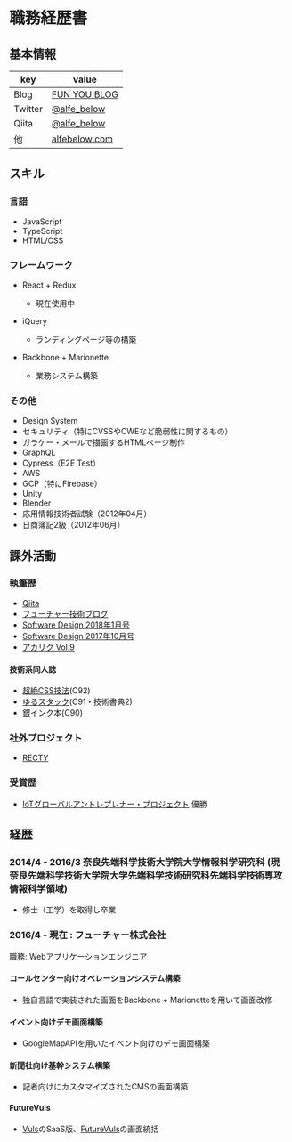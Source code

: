 # 職務経歴書

## 基本情報

|key|value|
|---|-----|
|Blog|[FUN YOU BLOG](http://blog.alfebelow.com/)|
|Twitter|[@alfe_below](https://twitter.com/alfe_below)|
|Qiita|[@alfe_below](https://qiita.com/alfe_below)|
|他|[alfebelow.com](https://alfebelow.com/)|

## スキル
### 言語
- JavaScript
- TypeScript
- HTML/CSS

### フレームワーク

- React + Redux
  - 現在使用中

- iQuery
  - ランディングページ等の構築
 
- Backbone + Marionette
  - 業務システム構築

### その他

- Design System
- セキュリティ（特にCVSSやCWEなど脆弱性に関するもの）
- ガラケー・メールで描画するHTMLページ制作
- GraphQL
- Cypress（E2E Test）
- AWS
- GCP（特にFirebase）
- Unity
- Blender
- 応用情報技術者試験（2012年04月）
- 日商簿記2級（2012年06月）

## 課外活動

### 執筆歴
- [Qiita](https://qiita.com/alfe_below)
- [フューチャー技術ブログ](https://future-architect.github.io/authors/%E6%9E%87%E6%A6%94%E6%99%83%E8%A3%95/)
- [Software Design 2018年1月号](https://gihyo.jp/magazine/SD/archive/2018/201801)
- [Software Design 2017年10月号](https://gihyo.jp/magazine/SD/archive/2017/201710)
- [アカリク Vol.9](https://acaric.co.jp/files/freepaper-acaric-vol9.pdf)

#### 技術系同人誌
- [超絶CSS技法](https://twitter.com/alfe_below/status/894533114537549828)(C92)
- [ゆるスタック](https://twitter.com/choumirai/status/814096742014562305)(C91・技術書典2)
- 銀インク本(C90)

### 社外プロジェクト
- [RECTY](http://recty.strikingly.com/)

### 受賞歴
- [IoTグローバルアントレプレナー・プロジェクト](https://www.sansokan.jp/events/eve_detail.san?H_A_NO=18279) 優勝


## 経歴

### 2014/4 - 2016/3 奈良先端科学技術大学院大学情報科学研究科 (現 奈良先端科学技術大学院大学先端科学技術研究科先端科学技術専攻情報科学領域)

- 修士（工学）を取得し卒業

### 2016/4 - 現在 : フューチャー株式会社

職務: Webアプリケーションエンジニア

#### コールセンター向けオペレーションシステム構築

- 独自言語で実装された画面をBackbone + Marionetteを用いて画面改修

#### イベント向けデモ画面構築

- GoogleMapAPIを用いたイベント向けのデモ画面構築

#### 新聞社向け基幹システム構築

- 記者向けにカスタマイズされたCMSの画面構築

#### FutureVuls

- [Vuls](https://github.com/future-architect/vuls)のSaaS版、[FutureVuls](https://vuls.biz/)の画面統括





